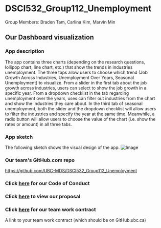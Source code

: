 # DSCI532_Group112_Unemployment

Group Members: Braden Tam, Carlina Kim, Marvin Min 

## Our Dashboard visualization

### App description

The app contains three charts (depending on the research questions, lollipop chart, line chart, etc.) that show the trends in industries unemployment. The three taps allow users to choose which trend (Job Growth Across Industries, Unemployment Over Years, Seasonal Unemployment) to visualize. From a slider in the first tab about the job growth across industries, users can select to show the job growth in a specific year. From a dropdown checklist in the tab regarding unemployment over the years, uses can filter out industries from the chart and show the industries they care about. In the third tab of seasonal unemployment, both the slider and the dropdown checklist will allow users to filter the industries and specify the year at the same time. Meanwhile, a radio button will allow users to choose the value of the chart (i.e. show the rates or amount) in all three tabs.

### App sketch
The following sketch shows the visual design of the app.
![Image]("data/sketch.png")


### Our team's GitHub.com repo

https://github.com/UBC-MDS/DSCI532_Group112_Unemployment

### Click [here](https://github.com/UBC-MDS/DSCI532_Group112_Unemployment/blob/master/CODE_OF_CONDUCT.md) for our Code of Conduct 

### Click [here]() to view our proposal

### Click [here]() for our team work contract
A link to your team work contract (which should be on GitHub.ubc.ca)
